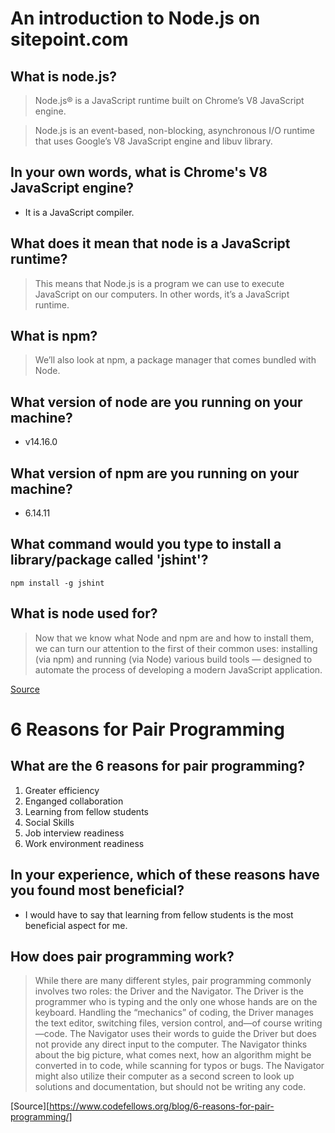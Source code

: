 # An introduction to Node.js on sitepoint.com

## What is node.js?

> Node.js® is a JavaScript runtime built on Chrome’s V8 JavaScript engine.

> Node.js is an event-based, non-blocking, asynchronous I/O runtime that uses Google’s V8 JavaScript engine and libuv library.

## In your own words, what is Chrome's V8 JavaScript engine?

- It is a JavaScript compiler.

## What does it mean that node is a JavaScript runtime?

> This means that Node.js is a program we can use to execute JavaScript on our computers. In other words, it’s a JavaScript runtime.

## What is npm?

> We’ll also look at npm, a package manager that comes bundled with Node.

## What version of node are you running on your machine?

- v14.16.0

## What version of npm are you running on your machine?

- 6.14.11

## What command would you type to install a library/package called 'jshint'?

```
npm install -g jshint
```

## What is node used for?

> Now that we know what Node and npm are and how to install them, we can turn our attention to the first of their common uses: installing (via npm) and running (via Node) various build tools — designed to automate the process of developing a modern JavaScript application.

[Source](https://www.sitepoint.com/an-introduction-to-node-js/)

# 6 Reasons for Pair Programming

## What are the 6 reasons for pair programming?

1. Greater efficiency
2. Enganged collaboration
3. Learning from fellow students
4. Social Skills
5. Job interview readiness
6. Work environment readiness

## In your experience, which of these reasons have you found most beneficial?

- I would have to say that learning from fellow students is the most beneficial aspect for me.

## How does pair programming work?

> While there are many different styles, pair programming commonly involves two roles: the Driver and the Navigator. The Driver is the programmer who is typing and the only one whose hands are on the keyboard. Handling the “mechanics” of coding, the Driver manages the text editor, switching files, version control, and—of course writing—code. The Navigator uses their words to guide the Driver but does not provide any direct input to the computer. The Navigator thinks about the big picture, what comes next, how an algorithm might be converted in to code, while scanning for typos or bugs. The Navigator might also utilize their computer as a second screen to look up solutions and documentation, but should not be writing any code.

[Source][https://www.codefellows.org/blog/6-reasons-for-pair-programming/]

